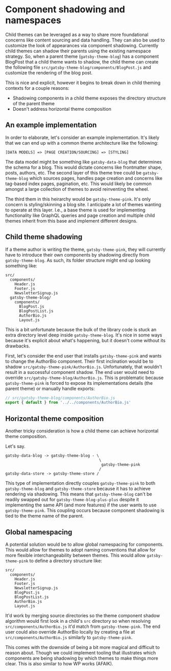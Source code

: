 # Component shadowing and namespaces

Child themes can be leveraged as a way to share more foundational concerns like content sourcing and data handling. They can also be used to customize the look of appearances via component shadowing. Currently child themes can shadow their parents using the existing namespace strategy. So, when a parent theme (`gatsby-theme-blog`) has a component BlogPost that a child theme wants to shadow, the child theme can create the following file `src/gatsby-theme-blog/components/BlogPost.js` and customize the rendering of the blog post.

This is nice and explicit, however it begins to break down in child theming contexts for a couple reasons:

- Shadowing components in a child theme exposes the directory structure of the parent theme
- Doesn't address horizontal theme composition

## An example implementation

In order to elaborate, let's consider an example implementation. It's likely that we can end up with a common theme architecture like the following:

```
[DATA MODELS] => [PAGE CREATION/SOURCING] => [STYLING]
```

The data model might be something like `gatsby-data-blog` that determines the schema for a blog. This would dictate concerns like frontmatter shape, posts, authors, etc. The second layer of this theme tree could be `gatsby-theme-blog` which sources pages, handles page creation and concerns like tag-based index pages, pagination, etc. This would likely be common amongst a large collection of themes to avoid reinventing the wheel.

The third them in this heirarchy would be `gatsby-theme-pink`. It's only concern is styling/skinning a blog site. I anticipate a lot of themes wanting to operate at this layer. I.e., a base theme is used for implementing functionality like GraphQL queries and page creation and multiple child themes inherit from this base and implement different designs.

## Child theme shadowing

If a theme author is writing the theme, `gatsby-theme-pink`, they will currently have to introduce their own components by shadowing directly from `gatsby-theme-blog`. As such, its folder structure might end up looking something like:

```
src/
  components/
    Header.js
    Footer.js
    NewsletterSignup.js
  gatsby-theme-blog/
    components/
      BlogPost.js
      BlogPostList.js
      AuthorBio.js
      Layout.js
```

This is a bit unfortunate because the bulk of the library code is stuck an extra directory level deep inside `gatsby-theme-blog`. It's nice in some ways because it's explicit about what's happening, but it doesn't come without its drawbacks.

First, let's consider the end user that installs `gatsby-theme-pink` and wants to change the AuthorBio component. Their first inclination would be to shadow `src/gatsby-theme-pink/AuthorBio.js`. Unfortunately, that wouldn't result in a successful component shadow. The end user would need to override `src/gatsby-theme-blog/AuthorBio.js`. This is problematic because `gatsby-theme-pink` is forced to expose its implementations details (the parent theme) or manually handle exports:

```js
// src/gatsby-theme-blog/components/AuthorBio.js
export { default } from '../../components/AuthorBio.js'
```

## Horizontal theme composition

Another tricky consideration is how a child theme can achieve horizontal theme composition.

Let's say.

```
gatsby-data-blog -> gatsby-theme-blog - \
                                         \
                                          gatsby-theme-pink
                                         /
gatsby-data-store -> gatsby-theme-store /
```

This type of implementation directly couples `gatsby-theme-pink` to both `gatsby-theme-blog` and `gatsby-theme-store` because it has to achieve rendering via shadowing. This means that `gatsby-theme-blog` can't be readily swapped out for `gatsby-theme-blog-plus-plus` despite it implementing the same API (and more features) if the user wants to use `gatsby-theme-pink`. This coupling occurs because component shadowing is tied to the theme name of the parent.

## Global namespacing

A potential solution would be to allow global namespacing for components. This would allow for themes to adopt naming conventions that allow for more flexible interchangeability between themes. This would allow `gatsby-theme-pink` to define a directory structure like:

```
src/
  components/
    Header.js
    Footer.js
    NewsletterSignup.js
    BlogPost.js
    BlogPostList.js
    AuthorBio.js
    Layout.js
```

It'd work by merging source directories so the theme component shadow algorithm would first look in a child's `src` directory so when resolving `src/components/AuthorBio.js` it'd match from `gatsby-theme-pink`. The end user could also override AuthorBio locally by creating a file at `src/components/AuthorBio.js` similarly to `gatsby-theme-pink`.

This comes with the downside of being a bit more magical and difficult to reason about. Though we could implement tooling that illustrates which components are being shadowing by which themes to make things more clear. This is also similar to how WP works (AFAIK).
